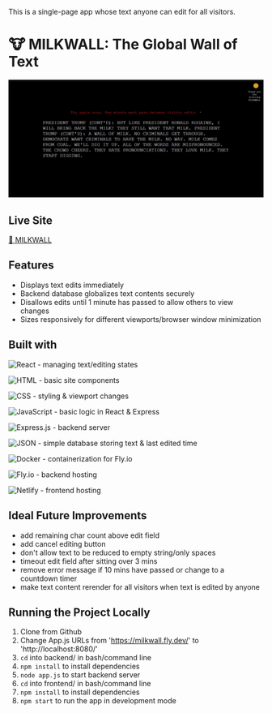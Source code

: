 This is a single-page app whose text anyone can edit for all visitors.

# 🐮 MILKWALL: The Global Wall of Text

![screenshot](./frontend/images/milkwall.jpg "project screenshot")

## Live Site

[🥛 MILKWALL](https://prismatic-chimera-edeb3d.netlify.app/)

## Features

- Displays text edits immediately
- Backend database globalizes text contents securely
- Disallows edits until 1 minute has passed to allow others to view changes
- Sizes responsively for different viewports/browser window minimization

## Built with

![React](https://img.shields.io/badge/React-20232A?style=for-the-badge&logo=react&logoColor=61DAFB) - managing text/editing states

![HTML](https://img.shields.io/badge/HTML5-E34F26?style=for-the-badge&logo=html5&logoColor=white) - basic site components

![CSS](https://img.shields.io/badge/CSS3-1572B6?style=for-the-badge&logo=css3&logoColor=white) - styling & viewport changes

![JavaScript](https://img.shields.io/badge/JavaScript-323330?style=for-the-badge&logo=javascript&logoColor=F7DF1E) - basic logic in React & Express

![Express.js](https://img.shields.io/badge/express.js-%23404d59.svg?style=for-the-badge&logo=express&logoColor=%2361DAFB) - backend server

![JSON](https://img.shields.io/badge/JSON-000000.svg?style=for-the-badge&logo=JSON&logoColor=white) - simple database storing text & last edited time

![Docker](https://img.shields.io/badge/docker-%230db7ed.svg?style=for-the-badge&logo=docker&logoColor=white) - containerization for Fly.io

![Fly.io](https://img.shields.io/static/v1?label=&message=fly.io&color=8561ea&style=for-the-badge) - backend hosting

![Netlify](https://img.shields.io/badge/netlify-%23000000.svg?style=for-the-badge&logo=netlify&logoColor=#00C7B7) - frontend hosting

## Ideal Future Improvements

- add remaining char count above edit field
- add cancel editing button
- don't allow text to be reduced to empty string/only spaces
- timeout edit field after sitting over 3 mins
- remove error message if 10 mins have passed or change to a countdown timer
- make text content rerender for all visitors when text is edited by anyone

## Running the Project Locally

1. Clone from Github
2. Change App.js URLs from 'https://milkwall.fly.dev/' to 'http://localhost:8080/'
3. `cd` into backend/ in bash/command line
4. `npm install` to install dependencies
5. `node app.js` to start backend server
6. `cd` into frontend/ in bash/command line
7. `npm install` to install dependencies
8. `npm start` to run the app in development mode
